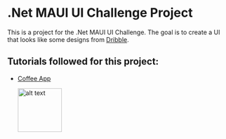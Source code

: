 # **.Net MAUI UI Challenge Project**
This is a project for the .Net MAUI UI Challenge. The goal is to create a UI that looks 
like some designs from [Dribble](https://dribbble.com/).

## Tutorials followed for this project:
- [Coffee App](https://www.youtube.com/watch?v=soz4o0zKars&ab_channel=DevsSchool)
	
	<img src="https://github.com/iwanlenin/CoffeeApp/assets/1597727/de6dd16d-41fe-4a49-9357-a16820ff2718" alt="alt text" width="100"/>

